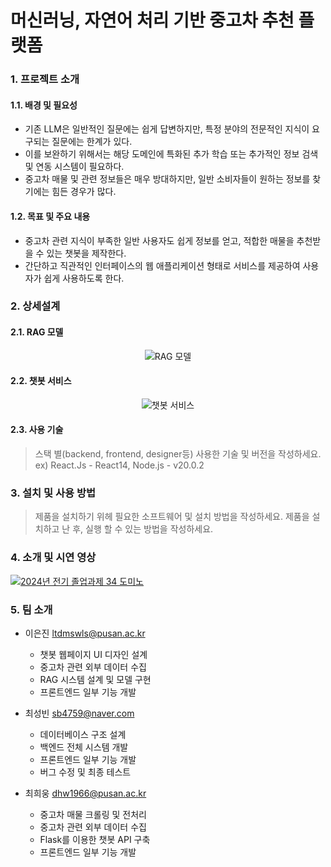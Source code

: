# 머신러닝, 자연어 처리 기반 중고차 추천 플랫폼

### 1. 프로젝트 소개
#### 1.1. 배경 및 필요성
* 기존 LLM은 일반적인 질문에는 쉽게 답변하지만, 특정 분야의 전문적인 지식이 요구되는 질문에는 한계가 있다.
* 이를 보완하기 위해서는 해당 도메인에 특화된 추가 학습 또는 추가적인 정보 검색 및 연동 시스템이 필요하다.
* 중고차 매물 및 관련 정보들은 매우 방대하지만, 일반 소비자들이 원하는 정보를 찾기에는 힘든 경우가 많다.

#### 1.2. 목표 및 주요 내용
* 중고차 관련 지식이 부족한 일반 사용자도 쉽게 정보를 얻고, 적합한 매물을 추천받을 수 있는 챗봇을 제작한다.
* 간단하고 직관적인 인터페이스의 웹 애플리케이션 형태로 서비스를 제공하여 사용자가 쉽게 사용하도록 한다.

### 2. 상세설계
#### 2.1. RAG 모델
<div align="center">
    <img src="https://github.com/user-attachments/assets/961eee3d-045d-4b5b-bdf6-140e911c1490" alt="RAG 모델" />
</div>

#### 2.2. 챗봇 서비스
<div align="center">
    <img src="https://github.com/user-attachments/assets/6ae027a5-ee55-4864-b7c6-5ed91dadcca3" alt="챗봇 서비스" />
</div>

#### 2.3. 사용 기술
> 스택 별(backend, frontend, designer등) 사용한 기술 및 버전을 작성하세요.
> ex) React.Js - React14, Node.js - v20.0.2

### 3. 설치 및 사용 방법
> 제품을 설치하기 위헤 필요한 소프트웨어 및 설치 방법을 작성하세요.
> 제품을 설치하고 난 후, 실행 할 수 있는 방법을 작성하세요.

### 4. 소개 및 시연 영상
[![2024년 전기 졸업과제 34 도미노](http://img.youtube.com/vi/Cjc282zJxf8/0.jpg)](https://www.youtube.com/watch?v=Cjc282zJxf8)

### 5. 팀 소개
* 이은진 ltdmswls@pusan.ac.kr
  - 챗봇 웹페이지 UI 디자인 설계
  - 중고차 관련 외부 데이터 수집
  - RAG 시스템 설계 및 모델 구현
  - 프론트엔드 일부 기능 개발
  
* 최성빈 sb4759@naver.com
  - 데이터베이스 구조 설계
  - 백엔드 전체 시스템 개발
  - 프론트엔드 일부 기능 개발
  - 버그 수정 및 최종 테스트

* 최희웅 dhw1966@pusan.ac.kr
  - 중고차 매물 크롤링 및 전처리
  - 중고차 관련 외부 데이터 수집
  - Flask를 이용한 챗봇 API 구축
  - 프론트엔드 일부 기능 개발


